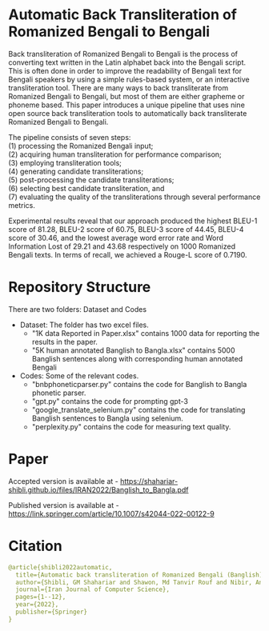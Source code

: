 # Automatic Back Transliteration of Romanized Bengali to Bengali
 
 Back transliteration of Romanized Bengali to Bengali is the process of converting text written in the Latin alphabet 
 back into the Bengali script. This is often done in order to improve the readability of Bengali text for Bengali speakers 
 by using a simple rules-based system, or an interactive transliteration tool. There are many ways to back transliterate 
 from Romanized Bengali to Bengali, but most of them are either grapheme or phoneme based. This paper introduces a unique 
 pipeline that uses nine open source back transliteration tools to automatically back transliterate Romanized Bengali to 
 Bengali. 
 
 The pipeline consists of seven steps:<br/>
 (1) processing the Romanized Bengali input; <br/> 
 (2) acquiring human transliteration for performance comparison; <br/> 
 (3) employing transliteration tools; <br/> 
 (4) generating candidate transliterations; <br/> 
 (5) post-processing the candidate transliterations; <br/>
 (6) selecting best candidate transliteration, and <br/> 
 (7) evaluating the quality of the transliterations through several performance metrics. 
 
 Experimental results reveal that our approach produced the highest 
 BLEU-1 score of 81.28, BLEU-2 score of 60.75, BLEU-3 score of 44.45, BLEU-4 score of 30.46, and the lowest average word error 
 rate and Word Information Lost of 29.21 and 43.68 respectively on 1000 Romanized Bengali texts. In terms of recall, we 
 achieved a Rouge-L score of 0.7190.

# Repository Structure

There are two folders: Dataset and Codes
+ Dataset: The folder has two excel files. 
	- "1K data Reported in Paper.xlsx" contains 1000 data for reporting the results in the paper.
	- "5K human annotated Banglish to Bangla.xlsx" contains 5000 Banglish sentences along with corresponding human annotated Bengali
+ Codes: Some of the relevant codes.
	- "bnbphoneticparser.py" contains the code for Banglish to Bangla phonetic parser.
	- "gpt.py" contains the code for prompting gpt-3
	- "google_translate_selenium.py" contains the code for translating Banglish sentences to Bangla using selenium.
	- "perplexity.py" contains the code for measuring text quality.

# Paper

Accepted version is available at - https://shahariar-shibli.github.io/files/IRAN2022/Banglish_to_Bangla.pdf

Published version is available at - https://link.springer.com/article/10.1007/s42044-022-00122-9

# Citation
```yaml
@article{shibli2022automatic,
  title={Automatic back transliteration of Romanized Bengali (Banglish) to Bengali},
  author={Shibli, GM Shahariar and Shawon, Md Tanvir Rouf and Nibir, Anik Hassan and Miandad, Md Zabed and Mandal, Nibir Chandra},
  journal={Iran Journal of Computer Science},
  pages={1--12},
  year={2022},
  publisher={Springer}
}
```